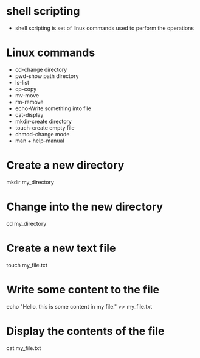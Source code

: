 # shell scripting

* shell scripting is set of linux commands used to perform the operations

# Linux commands
* cd-change directory
* pwd-show path directory
* ls-list
* cp-copy
* mv-move
* rm-remove
* echo-Write something into file
* cat-display
* mkdir-create directory
* touch-create empty file
* chmod-change mode
* man + help-manual



# Create a new directory
mkdir my_directory

# Change into the new directory
cd my_directory

# Create a new text file
touch my_file.txt

# Write some content to the file
echo "Hello, this is some content in my file." >> my_file.txt

# Display the contents of the file
cat my_file.txt


